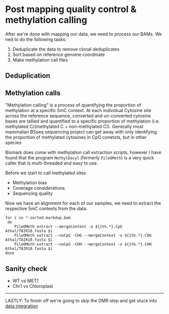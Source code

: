 # Post mapping quality control & methylation calling

After we're done with mapping our data, we need to process our BAMs. 
We ned to do the following tasks:

1. Deduplicate the data to remove clonal deduplicates
2. Sort based on reference genome coordinate
3. Make methylation call files

## Deduplication


## Methylation calls

"Methylation calling" is a process of quantifying the proportion of methylation at a specific 5mC context.
At each individual Cytosine site across the reference sequence, converted and un-converted cytosine bases are tallied and quantified to a specific proportion of methylation (i.e. methylated C/(methylated C + non-methylated C)).
Generally most mammalian BSseq sequencing project can get away with only identifying the proportion of methylated cytosines in CpG conetxts, but in other species 

Bismark does come with methylation call extraction scripts, however I have found that the program `MethylDacyl` (formerly `PileOMeth`) is a very quick caller that is multi-threaded and easy to use.

Before we start to call methylated sites

- Methylation bias
- Coverage considerations
- Sequencing quality

Now we have an alignment for each of our samples, we need to extract the respective 5mC contexts from the data. 




	for i in *.sorted.markdup.bam
 	 do
  		PileOMeth extract --mergeContext -o ${i%%.*}.CpG Athal/TAIR10.fasta $i
  		PileOMeth extract --noCpG -CHG --mergeContext -o ${i%%.*}.CHG Athal/TAIR10.fasta $i
  		PileOMeth extract --noCpG -CHH --mergeContext -o ${i%%.*}.CHH Athal/TAIR10.fasta $i
	done

## Sanity check

- WT vs MET1
- Chr1 vs Chloroplast

---

LASTLY: To finish off we're going to skip the DMR step and get stuck into [data integration](05_data_integration.md)